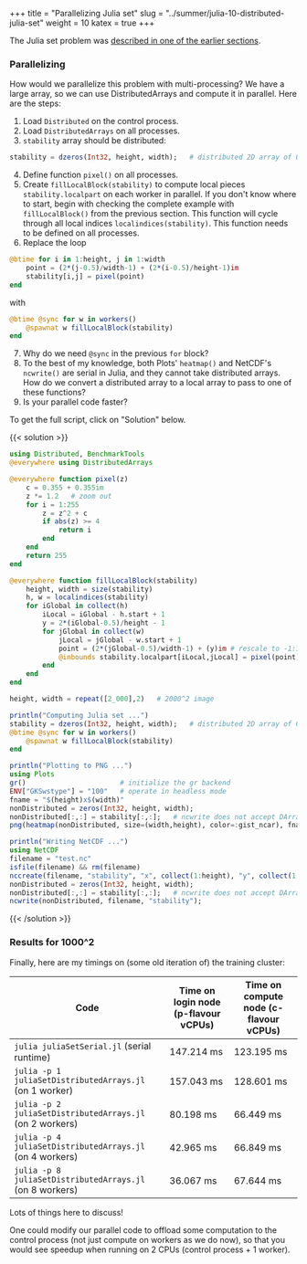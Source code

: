+++
title = "Parallelizing Julia set"
slug = "../summer/julia-10-distributed-julia-set"
weight = 10
katex = true
+++

The Julia set problem was [described in one of the earlier sections](../julia-05-threads-julia-set).

### Parallelizing

How would we parallelize this problem with multi-processing? We have a large array, so we can use DistributedArrays and
compute it in parallel. Here are the steps:

1. Load `Distributed` on the control process.
1. Load `DistributedArrays` on all processes.
1. `stability` array should be distributed:
```jl
stability = dzeros(Int32, height, width);   # distributed 2D array of 0's
```
4. Define function `pixel()` on all processes.
4. Create `fillLocalBlock(stability)` to compute local pieces `stability.localpart` on each worker in parallel. If you
   don't know where to start, begin with checking the complete example with `fillLocalBlock()` from the previous
   section. This function will cycle through all local indices `localindices(stability)`. This function needs to be
   defined on all processes.
4. Replace the loop
```julia
@btime for i in 1:height, j in 1:width
    point = (2*(j-0.5)/width-1) + (2*(i-0.5)/height-1)im
    stability[i,j] = pixel(point)
end
```
with
```jl
@btime @sync for w in workers()
    @spawnat w fillLocalBlock(stability)
end
```
7. Why do we need `@sync` in the previous `for` block?
7. To the best of my knowledge, both Plots' `heatmap()` and NetCDF's `ncwrite()` are serial in Julia, and they cannot
   take distributed arrays. How do we convert a distributed array to a local array to pass to one of these functions?
7. Is your parallel code faster?





To get the full script, click on "Solution" below.

{{< solution >}}
```jl
using Distributed, BenchmarkTools
@everywhere using DistributedArrays

@everywhere function pixel(z)
    c = 0.355 + 0.355im
    z *= 1.2   # zoom out
    for i = 1:255
        z = z^2 + c
        if abs(z) >= 4
            return i
        end
    end
    return 255
end

@everywhere function fillLocalBlock(stability)
    height, width = size(stability)
    h, w = localindices(stability)
    for iGlobal in collect(h)
        iLocal = iGlobal - h.start + 1
        y = 2*(iGlobal-0.5)/height - 1
        for jGlobal in collect(w)
            jLocal = jGlobal - w.start + 1
            point = (2*(jGlobal-0.5)/width-1) + (y)im # rescale to -1:1 in the complex plane
            @inbounds stability.localpart[iLocal,jLocal] = pixel(point)
        end
    end
end

height, width = repeat([2_000],2)   # 2000^2 image

println("Computing Julia set ...")
stability = dzeros(Int32, height, width);   # distributed 2D array of 0's
@btime @sync for w in workers()
    @spawnat w fillLocalBlock(stability)
end

println("Plotting to PNG ...")
using Plots
gr()                       # initialize the gr backend
ENV["GKSwstype"] = "100"   # operate in headless mode
fname = "$(height)x$(width)"
nonDistributed = zeros(Int32, height, width);
nonDistributed[:,:] = stability[:,:];   # ncwrite does not accept DArray type
png(heatmap(nonDistributed, size=(width,height), color=:gist_ncar), fname)

println("Writing NetCDF ...")
using NetCDF
filename = "test.nc"
isfile(filename) && rm(filename)
nccreate(filename, "stability", "x", collect(1:height), "y", collect(1:width), t=NC_INT, mode=NC_NETCDF4, compress=9);
nonDistributed = zeros(Int32, height, width);
nonDistributed[:,:] = stability[:,:];   # ncwrite does not accept DArray type
ncwrite(nonDistributed, filename, "stability");
```
{{< /solution >}}






### Results for 1000^2

Finally, here are my timings on (some old iteration of) the training cluster:

| Code | Time on login node (p-flavour vCPUs) | Time on compute node (c-flavour vCPUs) |
| ------------- | ----- | ----- |
| `julia juliaSetSerial.jl` (serial runtime) | 147.214 ms | 123.195 ms |
| `julia -p 1 juliaSetDistributedArrays.jl` (on 1 worker) | 157.043 ms | 128.601 ms |
| `julia -p 2 juliaSetDistributedArrays.jl` (on 2 workers) | 80.198 ms | 66.449 ms |
| `julia -p 4 juliaSetDistributedArrays.jl` (on 4 workers) | 42.965 ms | 66.849 ms |
| `julia -p 8 juliaSetDistributedArrays.jl` (on 8 workers) | 36.067 ms | 67.644 ms |

<!-- | `julia -p 2 juliaSetDistributedArrays.jl` (on 2 workers) | 15.4s &nbsp;&nbsp; 15.6s &nbsp;&nbsp; 15.2s | -->

Lots of things here to discuss!

One could modify our parallel code to offload some computation to the control process (not just compute on workers as we
do now), so that you would see speedup when running on 2 CPUs (control process + 1 worker).
